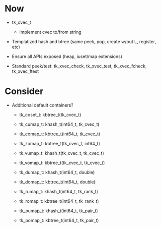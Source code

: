 # Now

- tk_cvec_t
    - Implement cvec to/from string

- Templatized hash and btree (same peek, pop, create w/out L, register, etc)
- Ensure all APIs exposed (heap, iuset/map extensions)
- Standard peek/test: tk_xvec_check, tk_xvec_test, tk_xvec_fcheck, tk_xvec_ftest

# Consider

- Additional default containers?

    - tk_coset_t: kbtree_t(tk_cvec_t)
    - tk_cumap_t: khash_t(int64_t, tk_cvec_t)
    - tk_comap_t: kbtree_t(int64_t, tk_cvec_t)

    - tk_zomap_t: kbtree_t(tk_cvec_t, int64_t)
    - tk_vumap_t: khash_t(tk_cvec_t, tk_cvec_t)
    - tk_vomap_t: kbtree_t(tk_cvec_t, tk_cvec_t)

    - tk_dumap_t: khash_t(int64_t, double)
    - tk_domap_t: kbtree_t(int64_t, double)
    - tk_rumap_t: khash_t(int64_t, tk_rank_t)
    - tk_romap_t: kbtree_t(int64_t, tk_rank_t)

    - tk_pumap_t: khash_t(int64_t, tk_pair_t)
    - tk_pomap_t: kbtree_t(int64_t, tk_pair_t)
